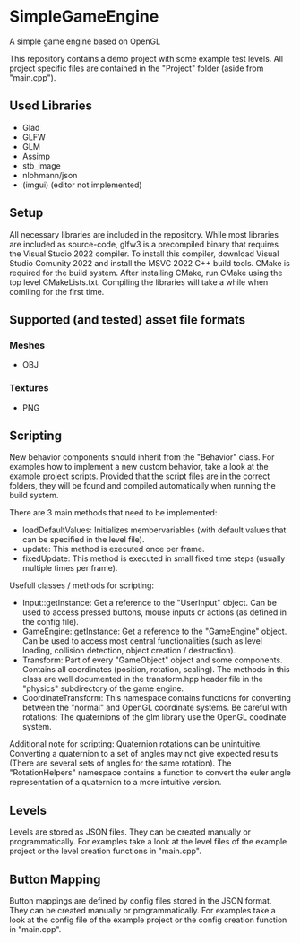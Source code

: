 # SimpleGameEngine
A simple game engine based on OpenGL

This repository contains a demo project with some example test levels. All project specific files are contained in the "Project" folder (aside from "main.cpp").

## Used Libraries
- Glad
- GLFW
- GLM
- Assimp
- stb_image
- nlohmann/json
- (imgui) (editor not implemented)

## Setup
All necessary libraries are included in the repository. While most libraries are included as source-code, glfw3 is a precompiled binary that requires the Visual Studio 2022 compiler. To install this compiler, download Visual Studio Comunity 2022 and install the MSVC 2022 C++ build tools.
CMake is required for the build system. After installing CMake, run CMake using the top level CMakeLists.txt. Compiling the libraries will take a while when comiling for the first time.

## Supported (and tested) asset file formats
### Meshes
- OBJ
### Textures
- PNG

## Scripting
New behavior components should inherit from the "Behavior" class. For examples how to implement a new custom behavior, take a look at the example project scripts. Provided that the script files are in the correct folders, they will be found and compiled automatically when running the build system.

There are 3 main methods that need to be implemented:
- loadDefaultValues: Initializes membervariables (with default values that can be specified in the level file).
- update: This method is executed once per frame.
- fixedUpdate: This method is executed in small fixed time steps (usually multiple times per frame).

Usefull classes / methods for scripting:
- Input::getInstance: Get a reference to the "UserInput" object. Can be used to access pressed buttons, mouse inputs or actions (as defined in the config file).
- GameEngine::getInstance: Get a reference to the "GameEngine" object. Can be used to access most central functionalities (such as level loading, collision detection, object creation / destruction).
- Transform: Part of every "GameObject" object and some components. Contains all coordinates (position, rotation, scaling). The methods in this class are well documented in the transform.hpp header file in the "physics" subdirectory of the game engine.
- CoordinateTransform: This namespace contains functions for converting between the "normal" and OpenGL coordinate systems. Be careful with rotations: The quaternions of the glm library use the OpenGL coodinate system.

Additional note for scripting:
Quaternion rotations can be unintuitive. Converting a quaternion to a set of angles may not give expected results (There are several sets of angles for the same rotation). The "RotationHelpers" namespace contains a function to convert the euler angle representation of a quaternion to a more intuitive version.

## Levels
Levels are stored as JSON files. They can be created manually or programmatically. For examples take a look at the level files of the example project or the level creation functions in "main.cpp".

## Button Mapping
Button mappings are defined by config files stored in the JSON format. They can be created manually or programmatically. For examples take a look at the config file of the example project or the config creation function in "main.cpp".